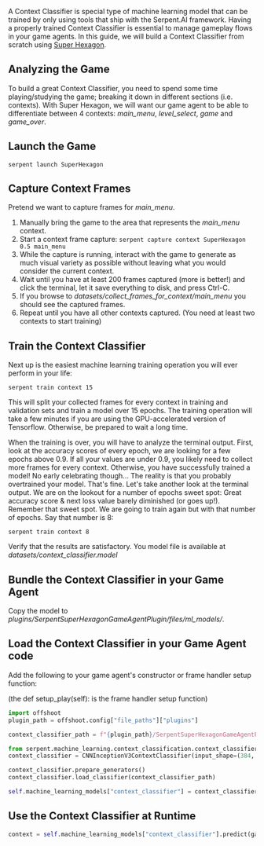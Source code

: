 A Context Classifier is special type of machine learning model that can be trained by only using tools that ship with the Serpent.AI framework. Having a properly trained Context Classifier is essential to manage gameplay flows in your game agents. In this guide, we will build a Context Classifier from scratch using [Super Hexagon](http://store.steampowered.com/app/221640/Super_Hexagon/).

## Analyzing the Game

To build a great Context Classifier, you need to spend some time playing/studying the game; breaking it down in different sections (i.e. contexts). With Super Hexagon, we will want our game agent to be able to differentiate between 4 contexts: *main_menu*, *level_select*, *game* and *game_over*.

## Launch the Game

`serpent launch SuperHexagon`

## Capture Context Frames

Pretend we want to capture frames for *main_menu*.

1. Manually bring the game to the area that represents the *main_menu* context.
2. Start a context frame capture: `serpent capture context SuperHexagon 0.5 main_menu`
3. While the capture is running, interact with the game to generate as much visual variety as possible without leaving what you would consider the current context.
4. Wait until you have at least 200 frames captured (more is better!) and click the terminal, let it save everything to disk, and press Ctrl-C.
5. If you browse to *datasets/collect_frames_for_context/main_menu* you should see the captured frames.
6. Repeat until you have all other contexts captured. (You need at least two contexts to start training)

## Train the Context Classifier

Next up is the easiest machine learning training operation you will ever perform in your life:

`serpent train context 15`

This will split your collected frames for every context in training and validation sets and train a model over 15 epochs. The training operation will take a few minutes if you are using the GPU-accelerated version of Tensorflow. Otherwise, be prepared to wait a long time.

When the training is over, you will have to analyze the terminal output. First, look at the accuracy scores of every epoch, we are looking for a few epochs above 0.9. If all your values are under 0.9, you likely need to collect more frames for every context. Otherwise, you have successfully trained a model! No early celebrating though... The reality is that you probably overtrained your model. That's fine. Let's take another look at the terminal output. We are on the lookout for a number of epochs sweet spot: Great accuracy score & next loss value barely diminished (or goes up!). Remember that sweet spot. We are going to train again but with that number of epochs. Say that number is 8:

`serpent train context 8`

Verify that the results are satisfactory. You model file is available at *datasets/context_classifier.model*

## Bundle the Context Classifier in your Game Agent

Copy the model to *plugins/SerpentSuperHexagonGameAgentPlugin/files/ml_models/*.

## Load the Context Classifier in your Game Agent code

Add the following to your game agent's constructor or frame handler setup function:

(the def setup_play(self): is the frame handler setup function)

```python
import offshoot
plugin_path = offshoot.config["file_paths"]["plugins"]

context_classifier_path = f"{plugin_path}/SerpentSuperHexagonGameAgentPlugin/files/ml_models/context_classifier.model"

from serpent.machine_learning.context_classification.context_classifiers.cnn_inception_v3_context_classifier import CNNInceptionV3ContextClassifier
context_classifier = CNNInceptionV3ContextClassifier(input_shape=(384, 512, 3))  # Replace with the shape (rows, cols, channels) of your captured context frames

context_classifier.prepare_generators()
context_classifier.load_classifier(context_classifier_path)

self.machine_learning_models["context_classifier"] = context_classifier
```

## Use the Context Classifier at Runtime

```python
context = self.machine_learning_models["context_classifier"].predict(game_frame.frame) 
```
